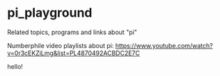 # pi_playground

Related topics, programs and links about "pi"

Numberphile video playlists about pi:
https://www.youtube.com/watch?v=0r3cEKZiLmg&list=PL4870492ACBDC2E7C

hello!
